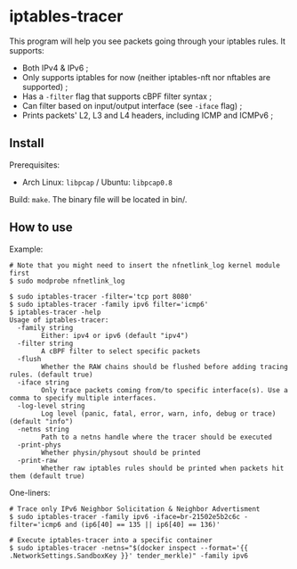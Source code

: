 # iptables-tracer

This program will help you see packets going through your iptables rules. It supports:

* Both IPv4 & IPv6 ;
* Only supports iptables for now (neither iptables-nft nor nftables are supported) ;
* Has a `-filter` flag that supports cBPF filter syntax ;
* Can filter based on input/output interface (see `-iface` flag) ;
* Prints packets' L2, L3 and L4 headers, including ICMP and ICMPv6 ;

## Install

Prerequisites:

* Arch Linux: `libpcap` / Ubuntu: `libpcap0.8`

Build: `make`. The binary file will be located in bin/.

## How to use

Example:

```console
# Note that you might need to insert the nfnetlink_log kernel module first
$ sudo modprobe nfnetlink_log 

$ sudo iptables-tracer -filter='tcp port 8080'
$ sudo iptables-tracer -family ipv6 filter='icmp6'
$ iptables-tracer -help
Usage of iptables-tracer:
  -family string
    	Either: ipv4 or ipv6 (default "ipv4")
  -filter string
    	A cBPF filter to select specific packets
  -flush
    	Whether the RAW chains should be flushed before adding tracing rules. (default true)
  -iface string
    	Only trace packets coming from/to specific interface(s). Use a comma to specify multiple interfaces.
  -log-level string
    	Log level (panic, fatal, error, warn, info, debug or trace) (default "info")
  -netns string
    	Path to a netns handle where the tracer should be executed
  -print-phys
    	Whether physin/physout should be printed
  -print-raw
    	Whether raw iptables rules should be printed when packets hit them (default true)
```

One-liners:

```console
# Trace only IPv6 Neighbor Solicitation & Neighbor Advertisment 
$ sudo iptables-tracer -family ipv6 -iface=br-21502e5b2c6c -filter='icmp6 and (ip6[40] == 135 || ip6[40] == 136)'

# Execute iptables-tracer into a specific container
$ sudo iptables-tracer -netns="$(docker inspect --format='{{ .NetworkSettings.SandboxKey }}' tender_merkle)" -family ipv6
```
